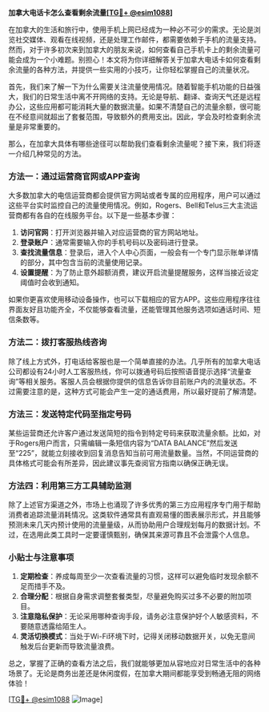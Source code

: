 **加拿大电话卡怎么查看剩余流量[[TG💪+ @esim1088](https://t.me/s/esim1088)]**

在加拿大的生活和旅行中，使用手机上网已经成为一种必不可少的需求。无论是浏览社交媒体、观看在线视频，还是处理工作邮件，都需要依赖于手机的流量支持。然而，对于许多初次来到加拿大的朋友来说，如何查看自己手机卡上的剩余流量可能会成为一个小难题。别担心！本文将为你详细解答关于加拿大电话卡如何查看剩余流量的各种方法，并提供一些实用的小技巧，让你轻松掌握自己的流量状况。

首先，我们来了解一下为什么需要关注流量使用情况。随着智能手机功能的日益强大，我们的日常生活中离不开网络的支持。无论是导航、翻译、查询天气还是远程办公，这些应用都可能消耗大量的数据流量。如果不清楚自己的流量余额，很可能在不经意间就超出了套餐范围，导致额外的费用支出。因此，学会及时检查剩余流量是非常重要的。

那么，在加拿大具体有哪些途径可以帮助我们查看剩余流量呢？接下来，我们将逐一介绍几种常见的方法。

### 方法一：通过运营商官网或APP查询

大多数加拿大的电信运营商都会提供官方网站或者专属的应用程序，用户可以通过这些平台实时监控自己的流量使用情况。例如，Rogers、Bell和Telus三大主流运营商都有各自的在线服务平台。以下是一些基本步骤：

1. **访问官网**：打开浏览器并输入对应运营商的官方网站地址。
2. **登录账户**：通常需要输入你的手机号码以及密码进行登录。
3. **查找流量信息**：登录后，进入个人中心页面，一般会有一个专门显示账单详情的部分，其中包含当前的流量使用记录。
4. **设置提醒**：为了防止意外超额消费，建议开启流量提醒服务，这样当接近设定阈值时会收到通知。

如果你更喜欢使用移动设备操作，也可以下载相应的官方APP。这些应用程序往往界面友好且功能齐全，不仅能够查看流量，还能管理其他服务选项如通话时间、短信条数等。

### 方法二：拨打客服热线咨询

除了线上方式外，打电话给客服也是一个简单直接的办法。几乎所有的加拿大电话公司都设有24小时人工客服热线，你可以拨通号码后按照语音提示选择“流量查询”等相关服务。客服人员会根据你提供的信息告诉你目前账户内的流量状态。不过需要注意的是，这种方式可能会产生一定的通话费用，所以最好提前了解清楚。

### 方法三：发送特定代码至指定号码

某些运营商还允许客户通过发送简短的指令到特定号码来获取流量余额。比如，对于Rogers用户而言，只需编辑一条短信内容为“DATA BALANCE”然后发送至“225”，就能立刻接收到回复消息告知当前可用流量数量。当然，不同运营商的具体格式可能会有所差异，因此建议事先查阅官方指南以确保正确无误。

### 方法四：利用第三方工具辅助监测

除了上述官方渠道之外，市场上也涌现了许多优秀的第三方应用程序专门用于帮助消费者追踪流量消耗情况。这类软件通常具有直观易懂的图表展示形式，并且能够预测未来几天内预计使用的流量量级，从而协助用户合理规划每月的数据计划。不过，在选用此类工具时一定要谨慎甄别，确保其来源可靠且不会泄露个人信息。

### 小贴士与注意事项

1. **定期检查**：养成每周至少一次查看流量的习惯，这样可以避免临时发现余额不足而措手不及。
2. **合理分配**：根据自身需求调整套餐类型，尽量避免购买过多不必要的附加项目。
3. **注意隐私保护**：无论采用哪种查询手段，请务必注意保护好个人敏感资料，不要随意透露给陌生人。
4. **灵活切换模式**：当处于Wi-Fi环境下时，记得关闭移动数据开关，以免无意间触发后台更新而导致流量浪费。

总之，掌握了正确的查看方法之后，我们就能够更加从容地应对日常生活中的各种场景了。无论是商务出差还是休闲度假，在加拿大期间都能享受到畅通无阻的网络体验！

[[TG💪+ @esim1088](https://t.me/s/esim1088) ![Image](https://i.postimg.cc/4NQfJmqS/Snipaste-2025-05-13-00-14-12.png)]
